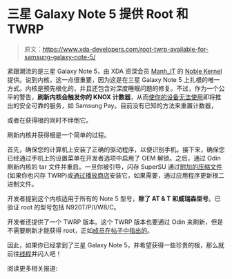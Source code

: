 # 三星 Galaxy Note 5 提供 Root 和 TWRP

> 原文：<https://www.xda-developers.com/root-twrp-available-for-samsung-galaxy-note-5/>

紧跟潮流的是三星 Galaxy Note 5，由 XDA 资深会员 [Manh_IT](http://forum.xda-developers.com/member.php?u=5116431) 的 [Noble Kernel](http://forum.xda-developers.com/note5/development/dev-pre-root-firmware-twrp-testing-t3183877) 提供。说到内核，这一点很重要，因为这是在三星 Galaxy Note 5 上扎根的唯一方式。内核是预先根化的，并且还包含对深度睡眠问题的修复。不过，作为一个公平的警告，**刷新内核会触发你的 KNOX 计数器**，从而[使你的设备无法使用](http://www.xda-developers.com/samsung-pay-not-supported-on-knox-tripped-devices/)即将推出的安全可靠的服务，如 Samsung Pay。目前没有已知的方法来重置计数器，

或者在获得根的同时不绊倒它。

刷新内核并获得根是一个简单的过程。

首先，确保您的计算机上安装了正确的驱动程序，以便识别手机。接下来，确保您已经通过手机上的设置菜单在开发者选项中启用了 OEM 解锁。之后，通过 Odin 刷新内核的 tar 文件并重启。一旦你被引导，闪存 SuperSU 通过[附加的压缩文件](https://www.androidfilehost.com/?fid=24052804347801799)(如果你也闪存 TWRP)或[通过播放商店](https://play.google.com/store/apps/details?id=eu.chainfire.supersu&hl=en)安装它，如果需要，通过应用程序更新根二进制文件。

开发者提到这个内核适用于所有的 Note 5 型号，**除了 AT & T 和威瑞森型号**。已验证 root 的型号包括 N920T/P/I/W8/C。

开发者还提供了一个 TWRP 版本。这个 TWRP 版本也要通过 Odin 来刷新，但是不需要刷新才能获得 root，正如[成员在帖子中指出的](http://forum.xda-developers.com/showpost.php?p=62522656&postcount=318)。

因此，如果你已经拿到了三星 Galaxy Note 5，并希望获得一些珍贵的根，那么就前往[线程](http://forum.xda-developers.com/note5/development/dev-pre-root-firmware-twrp-testing-t3183877)并闪人吧！

阅读更多相关报道: